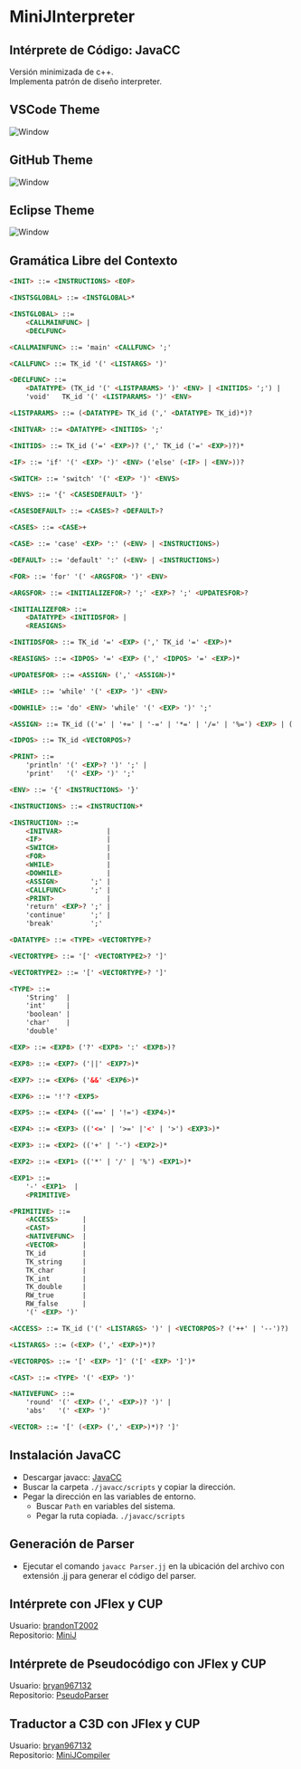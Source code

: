 # MiniJInterpreter
## Intérprete de Código: JavaCC
Versión minimizada de c++.  
Implementa patrón de diseño interpreter.

## VSCode Theme
![Window](Images/ScreenVSCodeTheme.png)

## GitHub Theme
![Window](Images/ScreenGitHubTheme.png)

## Eclipse Theme
![Window](Images/ScreenEclipseTheme.png)

## Gramática Libre del Contexto
```html
<INIT> ::= <INSTRUCTIONS> <EOF>

<INSTSGLOBAL> ::= <INSTGLOBAL>*

<INSTGLOBAL> ::=
    <CALLMAINFUNC> |
    <DECLFUNC>     

<CALLMAINFUNC> ::= 'main' <CALLFUNC> ';'

<CALLFUNC> ::= TK_id '(' <LISTARGS> ')'

<DECLFUNC> ::=
    <DATATYPE> (TK_id '(' <LISTPARAMS> ')' <ENV> | <INITIDS> ';') |
    'void'   TK_id '(' <LISTPARAMS> ')' <ENV>                     

<LISTPARAMS> ::= (<DATATYPE> TK_id (',' <DATATYPE> TK_id)*)?

<INITVAR> ::= <DATATYPE> <INITIDS> ';'

<INITIDS> ::= TK_id ('=' <EXP>)? (',' TK_id ('=' <EXP>)?)*

<IF> ::= 'if' '(' <EXP> ')' <ENV> ('else' (<IF> | <ENV>))?

<SWITCH> ::= 'switch' '(' <EXP> ')' <ENVS>

<ENVS> ::= '{' <CASESDEFAULT> '}'

<CASESDEFAULT> ::= <CASES>? <DEFAULT>?

<CASES> ::= <CASE>+

<CASE> ::= 'case' <EXP> ':' (<ENV> | <INSTRUCTIONS>)

<DEFAULT> ::= 'default' ':' (<ENV> | <INSTRUCTIONS>)

<FOR> ::= 'for' '(' <ARGSFOR> ')' <ENV>

<ARGSFOR> ::= <INITIALIZEFOR>? ';' <EXP>? ';' <UPDATESFOR>?

<INITIALIZEFOR> ::=
    <DATATYPE> <INITIDSFOR> |
    <REASIGNS>              

<INITIDSFOR> ::= TK_id '=' <EXP> (',' TK_id '=' <EXP>)*

<REASIGNS> ::= <IDPOS> '=' <EXP> (',' <IDPOS> '=' <EXP>)*

<UPDATESFOR> ::= <ASSIGN> (',' <ASSIGN>)*

<WHILE> ::= 'while' '(' <EXP> ')' <ENV>

<DOWHILE> ::= 'do' <ENV> 'while' '(' <EXP> ')' ';'

<ASSIGN> ::= TK_id (('=' | '+=' | '-=' | '*=' | '/=' | '%=') <EXP> | ('++' | '--'))

<IDPOS> ::= TK_id <VECTORPOS>?

<PRINT> ::=
    'println' '(' <EXP>? ')' ';' |
    'print'   '(' <EXP> ')' ';'  

<ENV> ::= '{' <INSTRUCTIONS> '}'

<INSTRUCTIONS> ::= <INSTRUCTION>*

<INSTRUCTION> ::=
    <INITVAR>           |
    <IF>                |
    <SWITCH>            |
    <FOR>               |
    <WHILE>             |
    <DOWHILE>           |
    <ASSIGN>        ';' |
    <CALLFUNC>      ';' |
    <PRINT>             |
    'return' <EXP>? ';' |
    'continue'      ';' |
    'break'         ';' 

<DATATYPE> ::= <TYPE> <VECTORTYPE>?

<VECTORTYPE> ::= '[' <VECTORTYPE2>? ']'

<VECTORTYPE2> ::= '[' <VECTORTYPE>? ']'

<TYPE> ::=
    'String'  |
    'int'     |
    'boolean' |
    'char'    |
    'double'  

<EXP> ::= <EXP8> ('?' <EXP8> ':' <EXP8>)?

<EXP8> ::= <EXP7> ('||' <EXP7>)*

<EXP7> ::= <EXP6> ('&&' <EXP6>)*

<EXP6> ::= '!'? <EXP5>

<EXP5> ::= <EXP4> (('==' | '!=') <EXP4>)*

<EXP4> ::= <EXP3> (('<=' | '>=' |'<' | '>') <EXP3>)*

<EXP3> ::= <EXP2> (('+' | '-') <EXP2>)*

<EXP2> ::= <EXP1> (('*' | '/' | '%') <EXP1>)*

<EXP1> ::=
    '-' <EXP1>  |
    <PRIMITIVE> 

<PRIMITIVE> ::=
    <ACCESS>      |
    <CAST>        |
    <NATIVEFUNC>  |
    <VECTOR>      |
    TK_id         |
    TK_string     |
    TK_char       |
    TK_int        |
    TK_double     |
    RW_true       |
    RW_false      |
    '(' <EXP> ')' 

<ACCESS> ::= TK_id ('(' <LISTARGS> ')' | <VECTORPOS>? ('++' | '--')?)

<LISTARGS> ::= (<EXP> (',' <EXP>)*)?

<VECTORPOS> ::= '[' <EXP> ']' ('[' <EXP> ']')*

<CAST> ::= <TYPE> '(' <EXP> ')'

<NATIVEFUNC> ::=
    'round' '(' <EXP> (',' <EXP>)? ')' |
    'abs'   '(' <EXP> ')'              

<VECTOR> ::= '[' (<EXP> (',' <EXP>)*)? ']'
```

## Instalación JavaCC
* Descargar javacc: [JavaCC](https://javacc.github.io/javacc/)
* Buscar la carpeta ```./javacc/scripts``` y copiar la dirección.
* Pegar la dirección en las variables de entorno.
    * Buscar ```Path``` en variables del sistema.
    * Pegar la ruta copiada. ```./javacc/scripts```

## Generación de Parser
* Ejecutar el comando ```javacc Parser.jj``` en la ubicación del archivo con extensión .jj para generar el código del parser.

## Intérprete con JFlex y CUP
Usuario: [brandonT2002](https://github.com/brandonT2002)  
Repositorio: [MiniJ](https://github.com/brandonT2002/MiniJ)

## Intérprete de Pseudocódigo con JFlex y CUP
Usuario: [bryan967132](https://github.com/bryan967132)  
Repositorio: [PseudoParser](https://github.com/bryan967132/PseudoParser)

## Traductor a C3D con JFlex y CUP
Usuario: [bryan967132](https://github.com/bryan967132)  
Repositorio: [MiniJCompiler](https://github.com/bryan967132/MiniJCompiler)